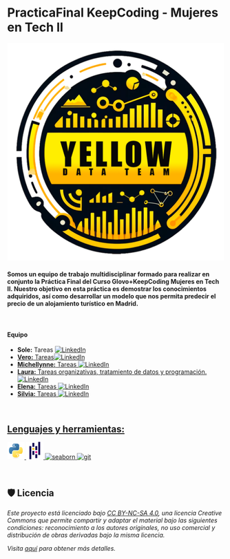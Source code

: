 # PracticaFinal KeepCoding - Mujeres en Tech II
<p align="center">
  <img src="https://github.com/SoleGrobas/PracticaFinalkeepcoding/raw/main/YDT%20LOGO.png" alt="Yellow Data Team" style="max-width:400 px; max-height:400 px;">
</p>
<h4>Somos un equipo de trabajo multidisciplinar formado para realizar en conjunto la Práctica Final del Curso Glovo+KeepCoding Mujeres en Tech II. Nuestro objetivo en esta práctica es demostrar los conocimientos adquiridos, así como desarrollar un modelo que nos permita predecir el precio de un alojamiento turístico en Madrid. </h4>
<br>
<h4>Equipo</h4>

- **Sole:**  Tareas <a href="" target="_blank"><img src="https://img.shields.io/badge/linkedin-%230077B5.svg?style=for-the-badge&logo=linkedin&logoColor=white" alt="LinkedIn">
- **Vero:**  Tareas<a href="" target="_blank"><img src="https://img.shields.io/badge/linkedin-%230077B5.svg?style=for-the-badge&logo=linkedin&logoColor=white" alt="LinkedIn">
- **Michellynne:**  Tareas <a href="" target="_blank"><img src="https://img.shields.io/badge/linkedin-%230077B5.svg?style=for-the-badge&logo=linkedin&logoColor=white" alt="LinkedIn">
- **Laura:**  Tareas organizativas, tratamiento de datos y programación. <a href="https://www.linkedin.com/in/lauramorenoseomalaga/" target="_blank"><img src="https://img.shields.io/badge/linkedin-%230077B5.svg?style=for-the-badge&logo=linkedin&logoColor=white" alt="LinkedIn">
- **Elena:**  Tareas <a href="" target="_blank"><img src="https://img.shields.io/badge/linkedin-%230077B5.svg?style=for-the-badge&logo=linkedin&logoColor=white" alt="LinkedIn">
- **Silvia:**  Tareas <a href="" target="_blank"><img src="https://img.shields.io/badge/linkedin-%230077B5.svg?style=for-the-badge&logo=linkedin&logoColor=white" alt="LinkedIn">
<br>

<h2 align="left">Lenguajes y herramientas:</h2>  
  
  
<p align="left"> 
<a href="https://www.python.org" target="_blank" rel="noreferrer"> <img src="https://raw.githubusercontent.com/devicons/devicon/master/icons/python/python-original.svg" alt="python" width="40" height="40"/> </a>
<a href="https://pandas.pydata.org/" target="_blank" rel="noreferrer"> <img src="https://raw.githubusercontent.com/devicons/devicon/2ae2a900d2f041da66e950e4d48052658d850630/icons/pandas/pandas-original.svg" alt="pandas" width="40" height="40"/> </a>
<a href="https://seaborn.pydata.org/" target="_blank" rel="noreferrer"> <img src="https://seaborn.pydata.org/_images/logo-mark-lightbg.svg" alt="seaborn" width="40" height="40"/> </a> 
<a href="https://git-scm.com/" target="_blank" rel="noreferrer"> <img src="https://www.vectorlogo.zone/logos/git-scm/git-scm-icon.svg" alt="git" width="40" height="40"/> </a> 
</p>
<br>

<h2> 🛡️ Licencia </h2>

*Este proyecto está licenciado bajo [CC BY-NC-SA 4.0](https://creativecommons.org/licenses/by-nc/4.0/), una licencia Creative Commons que permite compartir y adaptar el material bajo las siguientes condiciones: reconocimiento a los autores originales, no uso comercial y distribución de obras derivadas bajo la misma licencia.*

*Visita [aquí](https://creativecommons.org/licenses/by-nc/4.0/) para obtener más detalles.*
